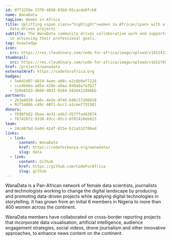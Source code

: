 ```yaml
---
id: 07f3259e-2379-4850-83b8-85cacde0fcb8
name: WanaData
tagLine: Women in Africa
title: Uplifting <span class="highlight">women in Africa</span> with a focus on
  data-driven projects
subtitle: The WanaData community drives collaborative work and supports members
  in achieving their professional goals.
tag: Knowledge
icon:
  src: https://res.cloudinary.com/code-for-africa/image/upload/v1652431239/codeforafrica/icons/Type_WanaData_neqwtm.svg
thumbnail:
  src: https://res.cloudinary.com/code-for-africa/image/upload/v1652705959/codeforafrica/images/Property_1_WanaData_t3tbex.jpg
href: /projects/wanadata
externalHref: https://codeforafrica.org
badges:
  - 5e6d2d87-6819-4aee-a08c-e2c6b8ef7226
  - cce4b68a-ad5e-428e-a9aa-849a8a7afb27
  - 310e65d3-d608-4033-9284-5826412946bb
partners:
  - 2b3e8830-3a6c-4e2e-9748-646c57208830
  - 91f54886-c49c-40f1-bcc1-a1ceef755581
donors:
  - f690fb82-9baa-4e31-a4b2-d57ffad43874
  - f67426f2-9338-43cc-85c3-0782420eb623
team:
  - 24c487bd-ba84-42df-825e-b11a532786ad
links:
  - link:
      content: WanaData
      href: https://codeforkenya.org/wanadata/
      slug: data
  - link:
      content: Github
      href: https://github.com/CodeForAfrica
      slug: github
---
```


WanaData is a Pan-African network of female data scientists, journalists and technologists working to change the digital landscape by producing and promoting data-driven projects while applying digital technologies in storytelling. It has grown from an initial 6 members in Nigeria to more than 400 women across the continent.

WanaData members have collaborated on cross-border reporting projects that incorporate data visualisation, artificial intelligence, audience engagement strategies, social videos, drone journalism and other innovative approaches, to enhance news content on the continent.
